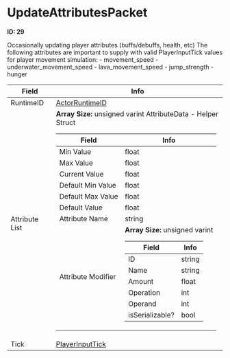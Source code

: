 # UpdateAttributesPacket

__ID: 29__

Occasionally updating player attributes (buffs/debuffs, health, etc) The following attributes are important to supply with valid PlayerInputTick values for player movement simulation: - movement_speed - underwater_movement_speed - lava_movement_speed - jump_strength - hunger

<table><thead><tr><th>Field</th><th>Info</th></tr></thead><tbody>
<tr><td>RuntimeID</td><td><a href="../types/ActorRuntimeID.md">ActorRuntimeID</a></td></tr>
<tr><td>Attribute List</td><td><b>Array Size:</b> unsigned varint
  AttributeData - Helper Struct  
  <table><thead><tr><th>Field</th><th>Info</th></tr></thead><tbody>
  <tr><td>Min Value</td><td>float</td></tr>
  <tr><td>Max Value</td><td>float</td></tr>
  <tr><td>Current Value</td><td>float</td></tr>
  <tr><td>Default Min Value</td><td>float</td></tr>
  <tr><td>Default Max Value</td><td>float</td></tr>
  <tr><td>Default Value</td><td>float</td></tr>
  <tr><td>Attribute Name</td><td>string</td></tr>
  <tr><td>Attribute Modifier</td><td><b>Array Size:</b> unsigned varint
    <table><thead><tr><th>Field</th><th>Info</th></tr></thead><tbody>
    <tr><td>ID</td><td>string</td></tr>
    <tr><td>Name</td><td>string</td></tr>
    <tr><td>Amount</td><td>float</td></tr>
    <tr><td>Operation</td><td>int</td></tr>
    <tr><td>Operand</td><td>int</td></tr>
    <tr><td>isSerializable?</td><td>bool</td></tr>
    </tbody></table></td></tr>
  </tbody></table></td></tr>
<tr><td>Tick</td><td><a href="../types/PlayerInputTick.md">PlayerInputTick</a></td></tr>
</tbody></table>